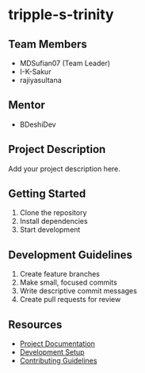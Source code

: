 # tripple-s-trinity

## Team Members
- MDSufian07 (Team Leader)
-  I-K-Sakur
- rajiyasultana

## Mentor
- BDeshiDev

## Project Description
Add your project description here.

## Getting Started
1. Clone the repository
2. Install dependencies
3. Start development

## Development Guidelines
1. Create feature branches
2. Make small, focused commits
3. Write descriptive commit messages
4. Create pull requests for review

## Resources
- [Project Documentation](docs/)
- [Development Setup](docs/setup.md)
- [Contributing Guidelines](CONTRIBUTING.md)
